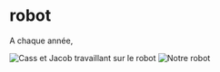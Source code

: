 # robot
A chaque année, 




![Cass et Jacob travaillant sur le robot](/images/robotImage1.jpg)
![Notre robot](/images/robotImage2.jpg)